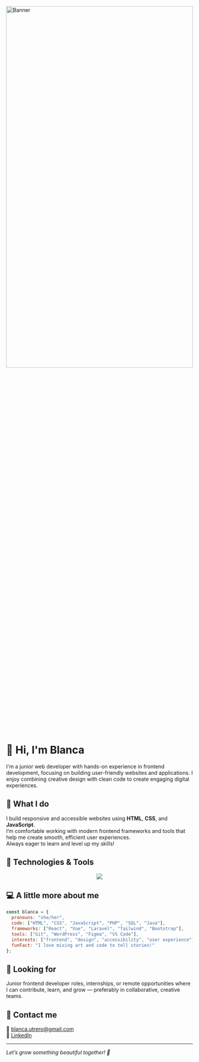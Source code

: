 <img width="100%" height="50%" alt="Banner" src="https://github.com/user-attachments/assets/a12437d9-1703-457b-8541-fec42d8b5fc0" />

# 🌿 Hi, I'm Blanca
I'm a junior web developer with hands-on experience in frontend development, focusing on building user-friendly websites and applications. I enjoy combining creative design with clean code to create engaging digital experiences.

## 🎯 What I do
I build responsive and accessible websites using **HTML**, **CSS**, and **JavaScript**.  
I’m comfortable working with modern frontend frameworks and tools that help me create smooth, efficient user experiences.  
Always eager to learn and level up my skills!


## 🚀 Technologies & Tools
<p align="center">
  <img src="https://skillicons.dev/icons?i=html,css,js,react,vue,bootstrap,tailwind,php,mysql,java,laravel,git,wordpress,figma,vscode&theme=dark" />
</p>

## 💻 A little more about me
```js
const blanca = {
  pronouns: "she/her",
  code: ["HTML", "CSS", "JavaScript", "PHP", "SQL", "Java"],
  frameworks: ["React", "Vue", "Laravel", "Tailwind", "Bootstrap"],
  tools: ["Git", "WordPress", "Figma", "VS Code"],
  interests: ["frontend", "design", "accessibility", "user experience"],
  funFact: "I love mixing art and code to tell stories!"
};
```

## 🌸 Looking for
Junior frontend developer roles, internships, or remote opportunities where I can contribute, learn, and grow — preferably in collaborative, creative teams.

## 🌷 Contact me
📧 [blanca.utrero@gmail.com](mailto:blanca.utrero@gmail.com) <br>
🔗 [LinkedIn](https://www.linkedin.com/in/blanca-utrero/)

---

<em>Let’s grow something beautiful together! 🌱</em>

